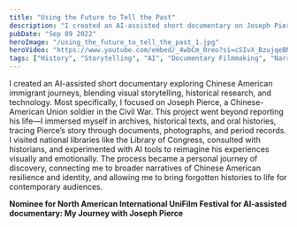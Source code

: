```yaml
---
title: "Using the Future to Tell the Past"
description: "I created an AI-assisted short documentary on Joseph Pierce, a Chinese American Union soldier in the Civil War, blending visual storytelling, historical research, and technology. Through this project, I reimagined history while tracing my own journey of rediscovery, connecting personal curiosity with collective memory."
pubDate: "Sep 09 2022"
heroImage: "/using_the_future_to_tell_the_past_1.jpg"
heroVideo: "https://www.youtube.com/embed/_4wbCm_0reo?si=cSIvX_BzujqeBNAq"
tags: ["History", "Storytelling", "AI", "Documentary Filmmaking", "Narratives", "Public History", "Chinese American History", "Digital Humanities", "Public Speaking"]
---
```

I created an AI-assisted short documentary exploring Chinese American immigrant journeys, blending visual storytelling, historical research, and technology. Most specifically, I focused on Joseph Pierce, a Chinese-American Union soldier in the Civil War. This project went beyond reporting his life—I immersed myself in archives, historical texts, and oral histories, tracing Pierce’s story through documents, photographs, and period records. I visited national libraries like the Library of Congress, consulted with historians, and experimented with AI tools to reimagine his experiences visually and emotionally. The process became a personal journey of discovery, connecting me to broader narratives of Chinese American resilience and identity, and allowing me to bring forgotten histories to life for contemporary audiences.

**Nominee for North American International UniFilm Festival for AI-assisted documentary: My Journey with Joseph Pierce**

